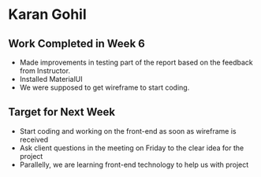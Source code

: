 # Karan Gohil

## Work Completed in Week 6
- Made improvements in testing part of the report based on the feedback from Instructor.
- Installed MaterialUI 
- We were supposed to get wireframe to start coding.

## Target for Next Week

- Start coding and working on the front-end as soon as wireframe is received 
- Ask client questions in the meeting on Friday to the clear idea for the project
- Parallelly, we are learning front-end technology to help us with project 